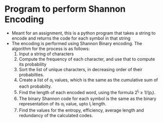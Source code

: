 # Program to perform Shannon Encoding

-   Meant for an assignment, this is a python program that takes a string to encode and returns the code for each symbol in that string
-   The encoding is performed using Shannon Binary encoding. The algorithm for the process is as follows:
    1. Input a string of characters
    2. Compute the frequency of each character, and use that to compute its probability
    3. Sort the list of unique characters, in decreasing order of their probabilties.
    4. Create a list of α<sub>i</sub> values, which is the same as the cumulative sum of each probabilty.
    5. Find the length of each encoded word, using the formula 2<sup>l<sub>i</sub></sup> ≥ 1/(p<sub>i</sub>).
    6. The binary Shannon code for each symbol is the same as the binary representation of its α<sub>i</sub> value, upto l<sub>i</sub> length.
    7. Find the values for the entropy, efficiency, average length and redundancy of the calculated codes.
